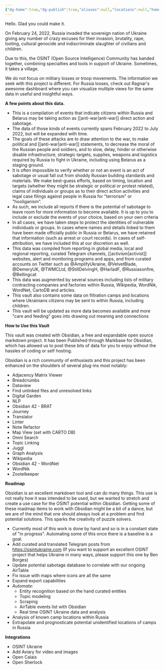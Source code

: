 ```yaml
---
{"dg-home":true,"dg-publish":true,"aliases":null,"locations":null,"home":true,"tag":null,"date":null,"title":"Read Me","permalink":"/osint-project-read-me/","tags":"gardenEntry","dgHomeLink":true,"dgPassFrontmatter":true}
---
```



Hello. Glad you could make it.

On February 24, 2022, Russia invaded the sovereign nation of Ukraine giving any number of crazy excuses for their invasion, brutality, rape, looting, cultural genocide and indiscriminate slaughter of civilians and children.

Due to this, the OSINT (Open Source Intelligence) Community has banded together, combining specialties and tools in support of Ukraine. Sometimes, it takes a village.

We do not focus on military losses or troop movements. The information we seek with this project is different. For Russia losses, check out Ragnar's awesome dashboard where you can visualize multiple views for the same data in useful and insightful ways.

**A few points about this data.**

- This is a compilation of events that indicate citizens within Russia and Belarus may be taking action as [[anti-war|anti-war]] direct action and sabotage.
- The data of those kinds of events currently spans February 2022 to July 2022, but will be expanded with time.
- The goals of these attacks are to draw attention to the war, to make political and [[anti-war|anti-war]] statements, to decrease the moral of the Russian people and soldiers, and to slow, delay, hinder or otherwise disable infrastructure, strategic targets, supplies, weapons and logistics required by Russia to fight in Ukraine, including using Belarus as a staging ground.
- It is often impossible to verify whether or not an event is an act of sabotage or usual fall out from shoddy Russian building standards and materials. We make best-guess efforts, based on timing, location and targets (whether they might be strategic or political or protest related), claims of individuals or groups as to their direct action activities and legal case filings against people in Russia for "terrorism" or "hooliganism".
- As such, we include all reports if there is the potential of sabotage to leave room for more information to become available. It is up to you to include or exclude the events of your choice, based on your own criteria
- In all cases, we have taken steps to protect the identities of vulnerable individuals or groups. In cases where names and details linked to them have been made officially public in Russia or Belarus, we have retained that information (such as arrest or court records). In cases of self-attribution, we have included this at our discretion as well.
- This data was compiled from reporting in global media, local and regional reporting, curated Telegram channels, [[activism|activist]] websites, alert and monitoring programs and apps, and from curated accounts on Twitter such as @AmplifyUkraine, @VelvetBlade, @DemeryUK, @TWMCLtd, @StillDelvingH, @HarladF, @Russiasonfire, @Bellingcat
- This data was augmented by several sources including lists of military contracting companies and factories within Russia, Wikipedia, WordNik, WordNet, CartoDB and articles. 
- This vault also contains some data on filtration camps and locations where Ukrainians citizens may be sent to within Russia, including children.
- This vault will be updated as more data becomes available and more "care and feeding" goes into drawing out meaning and connections

**How to Use this Vault**

This vault was created with Obsidian, a free and expandable open source markdown project. It has been Published through Markbase for Obsidian, which has allowed us to post these bits of data for you to enjoy without the hassles of coding or self hosting.

Obsidian is a rich community of enthusiasts and this project has been enhanced on the shoulders of several plug-ins most notably:

- Adjacency Matrix Viewer
- Breadcrumbs
- Dataview
- Find unlinked files and unresolved links
- Digital Garden
- NLP
- Obsidian 42 - BRAT
- Journey
- Translator
- Linter
- Note Refactor
- Map View (set with CARTO DB)
- Omni Search
- Topic Linking
- Juggl
- Graph Analysis
- Wikipedia
- Obsidian 42 - WordNet
- WordNik
- Zootelkeeper

**Roadmap**

Obsidian is an excellent markdown tool and can do many things. This use is not really how it was intended to be used, but we wanted to stretch and create a use case for the OSINT potential within Obsidian. Getting some of these roadmap items to work with Obsidian might be a bit of a dance, but we are of the mind that one should always look at a problem and find potential solutions. This sparks the creativity of puzzle solvers.

- Currently most of this work is done by hand and so is in a constant state of "in progress". Automating some of this once there is a baseline is a goal.
- Add curated and translated Telegram posts from https://osintukraine.com (If you want to support an excellent OSINT project that helps Ukraine in many ways, please support this one by Ben Borges)
- Update potential sabotage database to correlate with our ongoing AirTable
- Fix issue with maps where icons are all the same
- Expand export capabilities
- *Automate:*
    - Entity recognition based on the hand curated entities
    - Topic modeling
    - Scraping
    - AirTable events list with Obsidian
    - Real time OSINT Ukraine data and analysis
- Analysis of known camp locations within Russia
- Extrapolate and prognosticate potential unidentified locations of camps in Russia

**Integrations**
- OSINT Ukraine
- Add Aviary for video and images
- Open Calais
- Open Sherlock